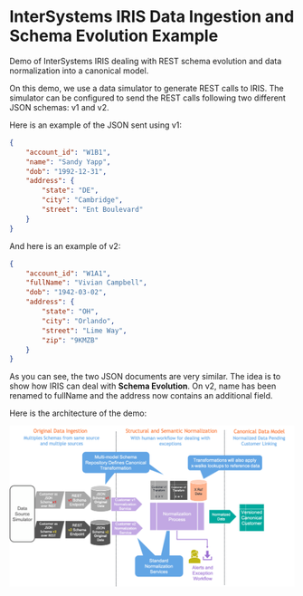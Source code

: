 # InterSystems IRIS Data Ingestion and Schema Evolution Example

Demo of InterSystems IRIS dealing with REST schema evolution and data normalization into a canonical model.

On this demo, we use a data simulator to generate REST calls to IRIS. The simulator can be configured to send the 
REST calls following two different JSON schemas: v1 and v2.

Here is an example of the JSON sent using v1:

```JSON
{
    "account_id": "W1B1",
    "name": "Sandy Yapp",
    "dob": "1992-12-31",
    "address": {
        "state": "DE",
        "city": "Cambridge",
        "street": "Ent Boulevard"
    }
}
```

And here is an example of v2:
```JSON
{
    "account_id": "W1A1",
    "fullName": "Vivian Campbell",
    "dob": "1942-03-02",
    "address": {
        "state": "OH",
        "city": "Orlando",
        "street": "Lime Way",
        "zip": "9KMZB"
    }
}
```

As you can see, the two JSON documents are very similar. The idea is to show how IRIS can deal with **Schema Evolution**. On v2, name has been renamed to fullName and the address now contains an additional field.

Here is the architecture of the demo:

![Architecture of Demo](https://raw.githubusercontent.com/intersystems-community/irisdemo-demo-restm2/master/landing-page.png?raw=true)
